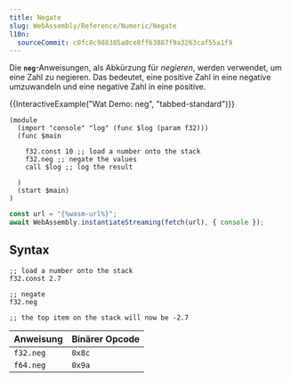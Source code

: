 ```yaml
---
title: Negate
slug: WebAssembly/Reference/Numeric/Negate
l10n:
  sourceCommit: c0fc8c988385a0ce8ff63887f9a3263caf55a1f9
---
```


Die **`neg`**-Anweisungen, als Abkürzung für _negieren_, werden verwendet, um eine Zahl zu negieren. Das bedeutet, eine positive Zahl in eine negative umzuwandeln und eine negative Zahl in eine positive.

{{InteractiveExample("Wat Demo: neg", "tabbed-standard")}}

```wat interactive-example
(module
  (import "console" "log" (func $log (param f32)))
  (func $main

    f32.const 10 ;; load a number onto the stack
    f32.neg ;; negate the values
    call $log ;; log the result

  )
  (start $main)
)
```

```js interactive-example
const url = "{%wasm-url%}";
await WebAssembly.instantiateStreaming(fetch(url), { console });
```

## Syntax

```wat
;; load a number onto the stack
f32.const 2.7

;; negate
f32.neg

;; the top item on the stack will now be -2.7
```

| Anweisung | Binärer Opcode |
| --------- | -------------- |
| `f32.neg` | `0x8c`         |
| `f64.neg` | `0x9a`         |
